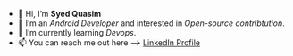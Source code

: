- 👋 Hi, I’m **Syed Quasim**
- 👀 I’m an *Android Developer* and interested in *Open-source contribtution*.
- 🌱 I’m currently learning *Devops*.
- 📫 You can reach me out here --> [LinkedIn Profile](www.linkedin.com/in/syedmdquasim-3008)

<!---
HawkItzme/HawkItzme is a ✨ special ✨ repository because its `README.md` (this file) appears on your GitHub profile.
You can click the Preview link to take a look at your changes.
--->
